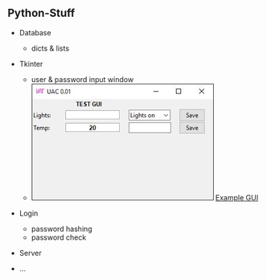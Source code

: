 ## Python-Stuff

- Database
  - dicts & lists
- Tkinter
  - user & password input window
  - ![gui](https://github.com/dse-bits/Python-Stuff/blob/main/window.JPG)
[Example GUI](https://github.com/dse-bits/Python-Stuff/blob/main/gui_dash.py)




- Login
  - password hashing
  - password check
- Server
- ...
